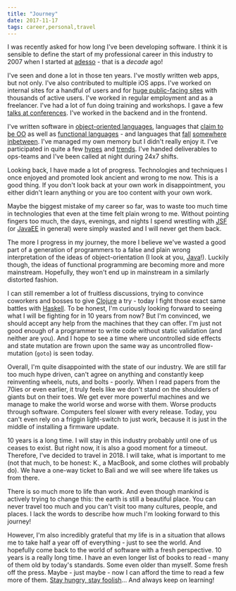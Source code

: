 ```yaml
---
title: "Journey"
date: 2017-11-17
tags: career,personal,travel
---
```


I was recently asked for how long I've been developing software. I think it is sensible to define the start of my professional career in
this industry to 2007 when I started at [adesso](https://adesso.de) - that is a *decade* ago!

I've seen and done a lot in those ten years. I've mostly written web apps, but not only. I've also contributed to multiple iOS apps. I've worked
on internal sites for a handful of users and for [huge public-facing sites](https://www.zalando.com) with thousands of active users. I've worked in regular employment and
as a freelancer. I've had a lot of fun doing training and workshops. I gave a few [talks at conferences](https://belgrade.voxxeddays.com/16/talk/185/). I've worked in the backend and in the frontend.

I've written software in [object-oriented languages](https://en.wikipedia.org/wiki/Objective-C), languages that [claim to be OO][Java] as well as [functional languages][Clojure] - and languages that [fall](https://developer.mozilla.org/en-US/docs/Glossary/JavaScript) [somewhere inbetween](http://www.scala-lang.org). I've managed my own memory but I didn't
really enjoy it. I've participated in quite a few [hypes](http://angularjs.io) and [trends](http://reactjs.com). I've handed deliverables to ops-teams and I've been called at night during 24x7 shifts.

Looking back, I have made a lot of progress. Technologies and techniques I once enjoyed and promoted look ancient and wrong to me now. This is a good thing.
If you don't look back at your own work in disappointment, you either didn't learn anything or you are too content with your own work.

Maybe the biggest mistake of my career so far, was to waste too much time in technologies that even at the time felt plain wrong to me. Without pointing fingers too much, 
the days, evenings, and nights I spend wrestling with [JSF](https://en.wikipedia.org/wiki/JavaServer_Faces) (or [JavaEE](/images/jee.png) in general) were simply wasted and I will never get them back.

The more I progress in my journey, the more I believe we've wasted a good part of a generation of programmers to a false and plain wrong interpretation of
the ideas of object-orientation (I look at you, [Java][Java]!). Luckily though, the ideas of functional programming are becoming more and more mainstream.
Hopefully, they won't end up in mainstream in a similarly distorted fashion.

I can still remember a lot of fruitless discussions, trying to convince coworkers and bosses to give [Clojure][Clojure] a try - today I fight those exact same battles
with [Haskell][Haskell]. To be honest, I'm curiously looking forward to seeing what I will be fighting for in 10 years from now? But I'm convinced, we should accept any
help from the machines that they can offer. I'm just not good enough of a programmer to write code without static validation (and neither are you). And I hope to see a time
where uncontrolled side effects and state mutation are frown upon the same way as uncontrolled flow-mutation (`goto`) is seen today.

Overall, I'm quite disappointed with the state of our industry. We are still far too much hype driven, can't agree on anything and constantly
keep reinventing wheels, nuts, and bolts - poorly. When I read papers from the 70ies or even earlier, it truly feels like we don't stand on the shoulders of
giants but on their toes. We get ever more powerful machines and we manage to make the world worse and worse with them. Worse products through software.
Computers feel slower with every release. Today, you can't even rely on a friggin light-switch to just work, because it is just in the middle of installing 
a firmware update.

10 years is a long time. I will stay in this industry probably until one of us ceases to exist. But right now, it is also a good moment for a
timeout. Therefore, I've decided to travel in 2018. I will take, what is important to me (not that much, to be honest: K., a MacBook, and some clothes will
probably do). We have a one-way ticket to Bali and we will see where life takes us from there. 

There is so much more to life than work. And even though mankind is actively trying to change this: the earth is still a beautiful place. You can never
travel too much and you can't visit too many cultures, people, and places. I lack the words to describe how much I'm looking forward to this journey! 

However, I'm also incredibly
grateful that my life is in a situation that allows me to take half a year off of everything - just to see the world. And hopefully come back to
the world of software with a fresh perspective.
10 years is a really long time. I have an even longer list of books to read - many of them old by today's standards. Some even older than myself. 
Some fresh off the press. Maybe - just maybe - now I can afford the time to read a few more of them. [Stay hungry, stay foolish](https://www.youtube.com/watch?v=UF8uR6Z6KLc&t=830)... And always keep on learning!

[Java]: https://go.java/index.html
[Clojure]: https://clojure.org
[Haskell]: https://www.haskell.org
